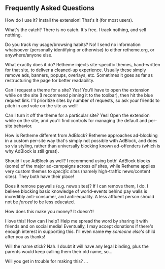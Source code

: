 <script>
  import QA from './QA.svelte'
</script>

## Frequently Asked Questions

<QA>How do I use it?</QA>
<QA type="answer">Install the extension!  That's it (for most users).</QA>

<QA>What's the catch?</QA>
<QA type="answer">There is no catch. It's free. I track nothing, and sell nothing.</QA>

<QA>Do you track my usage/browsing habits?</QA>
<QA type="answer">
  No!  I send no information whatsoever (personally identifying or otherwise) to either retheme.org, or anywhere/anyone else.
</QA>

<QA>What exactly does it do?</QA>
<QA type="answer">Retheme injects site-specific themes, hand-written for that site, to deliver a cleaned-up experience. Usually these simply remove ads, banners, popups, overlays, etc.  Sometimes it goes as far as restructuring the page for better readability.</QA>

<QA>Can I request a theme for a site?</QA>
<QA type="answer">Yes!  You'll have to open the extension while on the site (I recommend pinning it to the toolbar), then hit the blue request link.  I'll prioritize sites by number of requests, so ask your friends to pitch in and vote on the site as well!</QA>

<QA>Can I turn it off the theme for a particular site?</QA>
<QA type="answer">Yes!  Open the extension while on the site, and you'll find controls for managing the default and per-site behavior.</QA>

<QA>How is Retheme different from AdBlock?</QA>
<QA type="answer">Retheme approaches ad-blocking in a custom per-site way that's simply not possible with AdBlock, and does so via styling, rather than universally blocking known ad-offenders (which is why AdBlock is still great).</QA>

<QA>Should I use AdBlock as well?</QA>
<QA type="answer">I recommend using both!  AdBlock blocks (some) of the major ad-campaigns across <em>all</em> sites, while
Retheme applies very custom themes to <em>specific</em> sites (namely high-traffic news/content sites).  They both have their place!</QA>

<QA>Does it remove paywalls (e.g. news sites)?</QA>
<QA type="answer">If I can remove them, I do. I believe blocking basic knowledge of world-events behind pay walls is incredibly anti-consumer, and anti-equality.  A less affluent person should not be *forced* to be less educated.</QA>

<QA>How does this make you money?</QA>
<QA type="answer">It doesn't!</QA>

<QA>I love this!  How can I help?</QA>
<QA type="answer">Help me spread the word by sharing it with friends and on social media!  Eventually, I may accept donations if there's enough interest in supporting this.  I'll even name <strike>my</strike> <em>someone else's</em> child after you as thanks!</QA>

<QA>Will the name stick?</QA>
<QA type="answer">Nah. I doubt it will have any legal binding, plus the parents would keep calling them their old name, so...</QA>

<QA>Will you get in trouble for making this?</QA>
<QA type="answer">...</QA>
